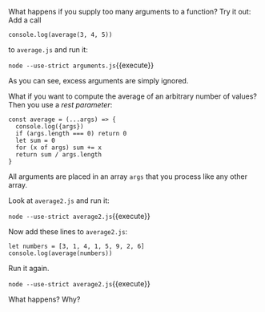 What happens if you supply too many arguments to a function? Try it out: Add a call 

`console.log(average(3, 4, 5))` 

to `average.js` and run it:

`node --use-strict arguments.js`{{execute}}

As you can see, excess arguments are simply ignored.

What if you want to compute the average of an arbitrary number of values? Then you use a *rest parameter*:

```
const average = (...args) => {
  console.log({args})
  if (args.length === 0) return 0
  let sum = 0
  for (x of args) sum += x
  return sum / args.length
}
```

All arguments are placed in an array `args` that you process like any other array. 

Look at `average2.js` and run it:

`node --use-strict average2.js`{{execute}}

Now add these lines to `average2.js`:

```
let numbers = [3, 1, 4, 1, 5, 9, 2, 6]
console.log(average(numbers))
```

Run it again. 

`node --use-strict average2.js`{{execute}}

What happens? Why?
